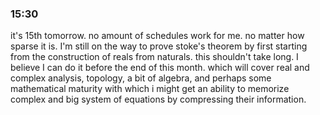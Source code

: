 ### 15:30
it's 15th tomorrow. no amount of schedules work for me. no matter how sparse it is. I'm still on the way to prove stoke's theorem by first starting from the construction of reals from naturals. this shouldn't take long. I believe I can do it before the end of this month. which will cover real and complex analysis, topology, a bit of algebra, and perhaps some mathematical maturity with which i might get an ability to memorize complex and big system of equations by compressing their information.